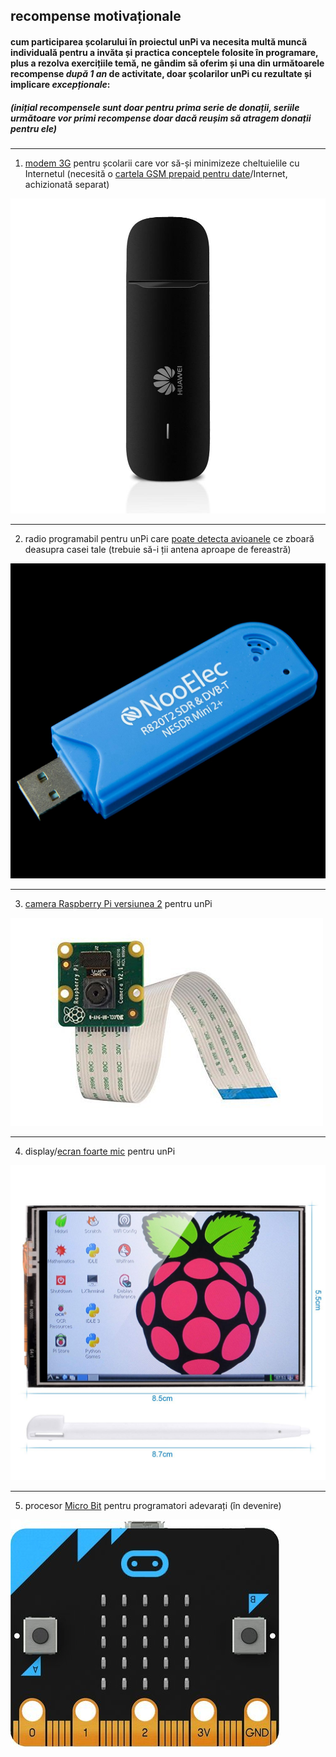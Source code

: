 ## recompense motivaționale

#### cum participarea școlarului în proiectul unPi va necesita **multă muncă individuală** pentru a invăta și practica conceptele folosite în programare, plus a rezolva exercițiile temă, ne gândim să oferim și una din următoarele recompense _după 1 an_ de activitate, doar școlarilor unPi cu rezultate și implicare _excepționale_:

##### _(inițial recompensele sunt doar pentru prima serie de donații, seriile următoare vor primi recompense doar dacă reușim să atragem donații pentru ele)_

---

1. [modem 3G](https://www.amazon.de/gp/product/B00L64LSWS/) pentru școlarii care vor să-și minimizeze cheltuielile cu Internetul (necesită o [cartela GSM prepaid pentru date](https://www.digiromania.ro/servicii/telefonie-mobila/cartela-digi/optiune-2-euro-3-luni-diva)/Internet, achizionată separat)

![Huawei 3G modem](modem.jpg)

---

2. radio programabil pentru unPi care [poate detecta avioanele](https://www.amazon.de/gp/product/B00VZ1AWQA/) ce zboară deasupra casei tale (trebuie să-i ții antena aproape de fereastră)

![NooElec Mini 2](radio.jpg)

---

3. [camera Raspberry Pi versiunea 2](https://www.amazon.de/gp/product/B01ER4FA9U/) pentru unPi

![Raspberry Pi Camera](picam.jpg)

---

4. display/[ecran foarte mic](https://www.amazon.de/gp/product/B06X191RX7/) pentru unPi

![3.5 inch screen](ecran.jpg)

---

5. procesor [Micro Bit](https://www.amazon.de/gp/product/B01G8X7VM2/) pentru programatori adevarați (în devenire)

![Micro Bit](mibit.jpg)
